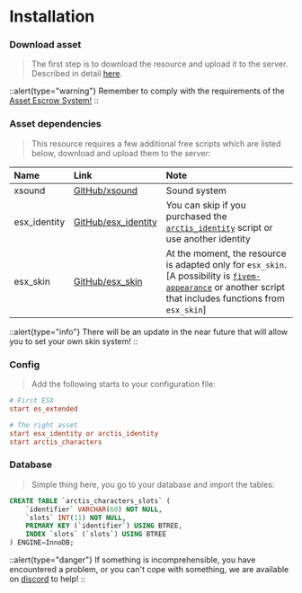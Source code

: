 # Installation

### Download asset

> The first step is to download the resource and upload it to the server. Described in detail [here](/general-informations/install).

::alert{type="warning"}
Remember to comply with the requirements of the [Asset Escrow System!](/general-informations/escrow)
::

### Asset dependencies

> This resource requires a few additional free scripts which are listed below, download and upload them to the server:

| Name | Link | Note |
|:-|:-|:-|
| xsound | [GitHub/xsound](https://github.com/Xogy/xsound) | Sound system |
| esx_identity | [GitHub/esx_identity](https://github.com/esx-framework/esx_core/tree/main/%5Bcore%5D/esx_identity) | You can skip if you purchased the [`arctis_identity`](https://arctis-store.pl) script or use another identity |
| esx_skin | [GitHub/esx_skin](https://github.com/esx-framework/esx_core/tree/main/%5Bcore%5D/esx_skin) | At the moment, the resource is adapted only for `esx_skin`. [A possibility is [`fivem-appearance`](https://github.com/wasabirobby/fivem-appearance) or another script that includes functions from `esx_skin`] |

::alert{type="info"}
There will be an update in the near future that will allow you to set your own skin system!
::

### Config

> Add the following starts to your configuration file:

```cfg
# First ESX
start es_extended

# The right asset
start esx_identity or arctis_identity
start arctis_characters
```

### Database

> Simple thing here, you go to your database and import the tables:

```sql
CREATE TABLE `arctis_characters_slots` (
	`identifier` VARCHAR(60) NOT NULL,
	`slots` INT(11) NOT NULL,
	PRIMARY KEY (`identifier`) USING BTREE,
	INDEX `slots` (`slots`) USING BTREE
) ENGINE=InnoDB;
```

::alert{type="danger"}
If something is incomprehensible, you have encountered a problem, or you can't cope with something, we are available on [discord](http://dc.arctis-store.pl) to help!
::